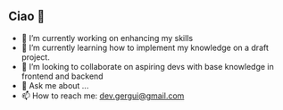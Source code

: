 ## Ciao 👋

- 🔭 I’m currently working on enhancing my skills
- 🌱 I’m currently learning how to implement my knowledge on a draft project.
- 👯 I’m looking to collaborate on aspiring devs with base knowledge in frontend and backend
- 💬 Ask me about ...
- 📫 How to reach me: dev.gergui@gmail.com

<!--
**geraguin/geraguin** is a ✨ _special_ ✨ repository because its `README.md` (this file) appears on your GitHub profile.

Here are some ideas to get you started:

- 🔭 I’m currently working on ...
- 🌱 I’m currently learning ...
- 👯 I’m looking to collaborate on ...
- 🤔 I’m looking for help with ...
- 💬 Ask me about ...
- 📫 How to reach me: ...
- 😄 Pronouns: ...
- ⚡ Fun fact: ...
-->
